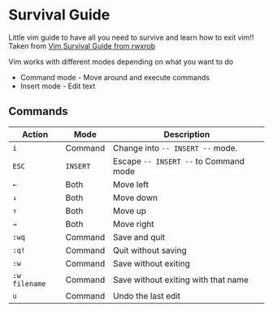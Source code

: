 # Survival Guide

Little vim guide to have all you need to survive and learn how to exit vim!! Taken from [Vim Survival Guide from rwxrob](https://rwx.gg/tools/editors/vi/how/survive/)

Vim works with different modes depending on what you want to do
- Command mode - Move around and execute commands
- Insert mode - Edit text

## Commands

| Action | Mode | Description |
| ---- | ---- | ---- |
| `i` | Command | Change into `-- INSERT --` mode. |
| `ESC` | `INSERT` | Escape `-- INSERT --` to Command mode |
| `←` | Both | Move left |
| `↓` | Both | Move down |
| `↑` | Both | Move up |
| `→` | Both | Move right |
| `:wq` | Command | Save and quit |
| `:q!` | Command | Quit without saving |
| `:w` | Command | Save without exiting |
| `:w filename` | Command | Save without exiting with that name|
| `u` | Command | Undo the last edit |
